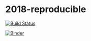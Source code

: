 # 2018-reproducible 

[![Build Status](http://circleci-badges-max.herokuapp.com/img/HeyLey/2018-reproducible?token=:circle-ci-token)](https://circleci.com/gh/HeyLey/2018-reproducible
)

[![Binder](https://mybinder.org/badge.svg)](https://mybinder.org/v2/gh/HeyLey/2018-reproducible/master)
